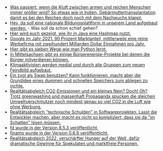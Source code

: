 * [Was passiert, wenn die Kluft zwischen armen und reichen Menschen immer größer wird? So etwas wie in Indien, Gebärmuttertransplantation damit es bei den Reichen doch noch mit dem Nachwuchs klappt.](https://netzfrauen.org/2022/11/13/india-27/)
* [Hey, da soll eine nationale Bildungsplattform in unserem Land aufgebaut werden.](https://netzpolitik.org/2022/digitalisierung-studie-kritisiert-geplante-nationale-bildungsplattform/) - Was soll da schon schief gehen?
* [Hier wird euch gezeigt, wie ihr in Java eine Hashmap nutzt.](https://opensource.com/article/22/11/hashmap-java)
* [Google im Jahr 2021. 90 Prozent Marktanteil, mittlerweile eine reine Werbefirma mit zweihundert Milliarden Dollar Einnahmen pro Jahr.](https://netzpolitik.org/2022/google-konkurrenten-alternative-suchmaschinen-im-vergleich/)
* [Hier gibt es sieben Wege wie man Python lernt.](https://opensource.com/article/22/11/learn-python)
* [In Mittelsachsen gibt es einige Bürgerenergie-Projekte bei denen die Bürger mitverdienen können.](https://www.mdr.de/video/mdr-videos/a/video-672214.html)
* [Klimaaktivisten werden medial und durch alle Gruppen zum neuen Feindbild aufgebaut.](https://netzpolitik.org/2022/klimaproteste-im-fadenkreuz-der-verdraengungsgesellschaft/)
* [Ein zvol als Swap benutzen? Kann funktionieren, macht aber die Grundidee eines dummen und schnellen Speichers zum ablegen zu nichte.](https://utcc.utoronto.ca/~cks/space/blog/solaris/ZFSForSwapMyViews)
* [Realitätsabgleich CO2-Emissionen und ein kleines Nein? Doch! Oh? Trotz greenwashing und massenhaft Propaganda spucken die gleichen Umweltverschmutzer noch mindest genau so viel CO2 in die Luft wie ohne  Werbung.](https://www.sonnenseite.com/de/umwelt/keine-anzeichen-fuer-einen-rueckgang-der-weltweiten-co2-emissionen/)
* [Realitätsabgleich "technische Schulden" in Softwareprojekten. Lasst die Entwickler machen, aber macht es nicht so kompliziert, dass sie da "im Schatten" lösen müssen.](https://matthiasnoback.nl/2022/11/dealing-with-technical-debt-during-the-sprint/)
* [fd wurde in der Version 8.5.3 veröffentlicht.](https://github.com/sharkdp/fd/releases/tag/v8.5.3)
* [finamp wurde in der Version 0.6.9 veröffentlicht.](https://github.com/jmshrv/finamp/releases/tag/0.6.9)
* [Realitätsabgleich 2022, verschärfter Hunger auf der Welt, dafür dramatische Gewinne für Spekulaten und marktfreie Personen.](https://www.sonnenseite.com/de/politik/g20-gipfel-auf-bali-dramatischer-hunger-und-satte-gewinne/)

